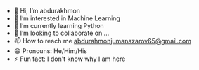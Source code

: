 - 👋 Hi, I’m abdurakhmon
- 👀 I’m interested in Machine Learning
- 🌱 I’m currently learning Python
- 💞️ I’m looking to collaborate on ...
- 📫 How to reach me abdurahmonjumanazarov65@gmail.com
- 😄 Pronouns: He/Him/His
- ⚡ Fun fact: I don't know why I am here

<!---
abdurakhmon013/abdurakhmon013 is a ✨ special ✨ repository because its `README.md` (this file) appears on your GitHub profile.
You can click the Preview link to take a look at your changes.
--->
